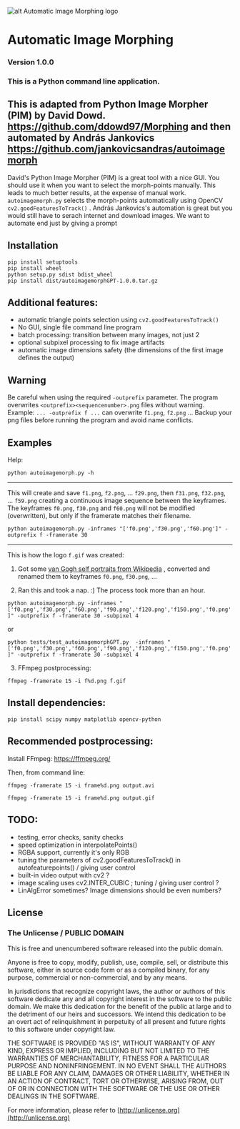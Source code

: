 
![alt Automatic Image Morphing logo](f.gif)

# Automatic Image Morphing

### Version 1.0.0
### This is a Python command line application.

## This is adapted from Python Image Morpher (PIM) by David Dowd. https://github.com/ddowd97/Morphing and then automated by András Jankovics https://github.com/jankovicsandras/autoimagemorph

David's Python Image Morpher (PIM) is a great tool with a nice GUI. You should use it when you want to select the morph-points manually. This leads to much better results, at the expense of manual work.
```autoimagemorph.py``` selects the morph-points automatically using OpenCV ```cv2.goodFeaturesToTrack()``` . 
András Jankovics's automation is great but you would still have to serach internet and download images.
We want to automate end just by giving a prompt


## Installation

```
pip install setuptools
pip install wheel
python setup.py sdist bdist_wheel
pip install dist/autoimagemorphGPT-1.0.0.tar.gz 
```

## Additional features:
- automatic triangle points selection using ```cv2.goodFeaturesToTrack()```
- No GUI, single file command line program
- batch processing: transition between many images, not just 2
- optional subpixel processing to fix image artifacts
- automatic image dimensions safety (the dimensions of the first image defines the output)

## Warning
Be careful when using the required ```-outprefix``` parameter.  The program overwrites ```<outprefix><sequencenumber>.png``` files without warning. Example: ```... -outprefix f ...``` can overwrite ```f1.png```, ```f2.png``` ... Backup your png files before running the program and avoid name conflicts.

## Examples
Help:

```python autoimagemorph.py -h```

----
This will create and save ```f1.png```, ```f2.png```, ... ```f29.png```, then ```f31.png```, ```f32.png```, ... ```f59.png``` creating a continuous image sequence between the keyframes. The keyframes ```f0.png```, ```f30.png``` and ```f60.png``` will not be modified (overwritten), but only if the framerate matches their filename.

```python autoimagemorph.py -inframes "['f0.png','f30.png','f60.png']" -outprefix f -framerate 30```

----
This is how the logo ```f.gif``` was created:

1. Got some [van Gogh self portraits from Wikipedia](https://en.wikipedia.org/wiki/Vincent_van_Gogh) , converted and renamed them to keyframes ```f0.png```, ```f30.png```, ...

2. Ran this and took a nap. :)  The process took more than an hour.

```python autoimagemorph.py -inframes "['f0.png','f30.png','f60.png','f90.png','f120.png','f150.png','f0.png']" -outprefix f -framerate 30 -subpixel 4```

or

```python tests/test_autoimagemorphGPT.py  -inframes "['f0.png','f30.png','f60.png','f90.png','f120.png','f150.png','f0.png']" -outprefix f -framerate 30 -subpixel 4```

3. FFmpeg postprocessing:

```ffmpeg -framerate 15 -i f%d.png f.gif```

## Install dependencies:
```pip install scipy numpy matplotlib opencv-python```

## Recommended postprocessing:
Install FFmpeg:  https://ffmpeg.org/

Then, from command line:

```ffmpeg -framerate 15 -i frame%d.png output.avi```

```ffmpeg -framerate 15 -i frame%d.png output.gif```

## TODO:
- testing, error checks, sanity checks
- speed optimization in interpolatePoints()
- RGBA support, currently it's only RGB
- tuning the parameters of cv2.goodFeaturesToTrack() in autofeaturepoints() / giving user control
- built-in video output with cv2 ?
- image scaling uses cv2.INTER_CUBIC ; tuning / giving user control ?
- LinAlgError sometimes? Image dimensions should be even numbers?

## License
### The Unlicense / PUBLIC DOMAIN

This is free and unencumbered software released into the public domain.

Anyone is free to copy, modify, publish, use, compile, sell, or
distribute this software, either in source code form or as a compiled
binary, for any purpose, commercial or non-commercial, and by any
means.

In jurisdictions that recognize copyright laws, the author or authors
of this software dedicate any and all copyright interest in the
software to the public domain. We make this dedication for the benefit
of the public at large and to the detriment of our heirs and
successors. We intend this dedication to be an overt act of
relinquishment in perpetuity of all present and future rights to this
software under copyright law.

THE SOFTWARE IS PROVIDED "AS IS", WITHOUT WARRANTY OF ANY KIND,
EXPRESS OR IMPLIED, INCLUDING BUT NOT LIMITED TO THE WARRANTIES OF
MERCHANTABILITY, FITNESS FOR A PARTICULAR PURPOSE AND NONINFRINGEMENT.
IN NO EVENT SHALL THE AUTHORS BE LIABLE FOR ANY CLAIM, DAMAGES OR
OTHER LIABILITY, WHETHER IN AN ACTION OF CONTRACT, TORT OR OTHERWISE,
ARISING FROM, OUT OF OR IN CONNECTION WITH THE SOFTWARE OR THE USE OR
OTHER DEALINGS IN THE SOFTWARE.

For more information, please refer to [http://unlicense.org](http://unlicense.org)
